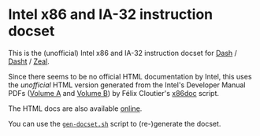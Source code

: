 # Intel x86 and IA-32 instruction docset

This is the (unofficial) Intel x86 and IA-32 instruction docset for [Dash](https://kapeli.com/dash) / [Dasht](http://sunaku.github.io/dasht/man/man0/README.html) / [Zeal](https://zealdocs.org/).

Since there seems to be no official HTML documentation by Intel, this uses the *unofficial* HTML version generated from the Intel's Developer Manual PDFs ([Volume A](http://www.intel.com/content/dam/www/public/us/en/documents/manuals/64-ia-32-architectures-software-developer-vol-2a-manual.pdf) and [Volume B](http://www.intel.com/content/dam/www/public/us/en/documents/manuals/64-ia-32-architectures-software-developer-vol-2b-manual.pdf)) by Félix Cloutier's [x86doc](https://github.com/zneak/x86doc) script.

The HTML docs are also available [online](http://www.felixcloutier.com/x86/).

You can use the [`gen-docset.sh`](gen-docset.sh) script to (re-)generate the docset.
